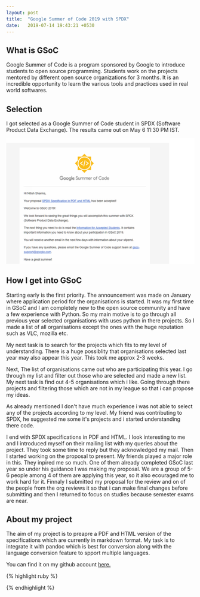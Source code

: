 ```yaml
---
layout: post
title:  "Google Summer of Code 2019 with SPDX"
date:   2019-07-14 19:43:21 +0530
---
```

## **What is GSoC**

Google Summer of Code is a program sponsored by Google to introduce students to open source programming. Students work on the projects mentored by different open source organizations for 3 months. It is an incredible opportunity to learn the various tools and practices used in real world softwares.

## **Selection**

I got selected as a Google Summer of Code student in SPDX (Software Product Data Exchange). The results came out on May 6 11:30 PM IST. 

![](images\mail.png)

## **How I get into GSoC**

Starting early is the first priority. The announcement was made on January where application period for the organisations is started. 
It was my first time in GSoC and I am completely new to the open source community and have a few experience with Python. So my main motive is to go through all previous year selected organisations with uses python in there projects.
So I made a list of all organisations except the ones with the huge reputation such as VLC, mozilla etc.

My next task is to search for the projects which fits to my level of understanding. There is a huge possiblity that organisations selected last year may also appear this year. This took me approx 2-3 weeks.

Next, The list of organisations came out who are participating this year. I go through my list and filter out those who are selected and made a new list. My next task is find out 4-5 organisations which i like. Going through there projects and filtering those which are not in my league so that i can propose my ideas.

As already mentioned I don't have much experience i was not able to select any of the projects according to my level. My friend was contributing to SPDX, he suggested me some it's projects and i started understanding there code.

I end with SPDX specifications in PDF and HTML. I look interesting to me and I introduced myself on their mailing list with my queries about the project. They took some time to reply but they acknowledged my mail. Then I started working on the proposal to present. My friends played a major role in this. They inpired me so much. One of them already completed GSoC last year so under his guidance I was making my proposal. We are a group of 5-6 people among 4 of them are applying this year, so it also ecouraged me to work hard for it. Finnaly I submitted my proposal for the review and on of the people from the org reviews it so that i can make final changes before submitting and then I returned to focus on studies because semester exams are near.

## **About my project**

The aim of my project is to preapre a PDF and HTML version of the specifications which are currently in markdown format. My task is to integrate it with pandoc which is best for conversion along with the language conversion feature to spport multiple languages.

You can find it on my github account [here.](http://github.com/nitish81299)




{% highlight ruby %}

{% endhighlight %}



